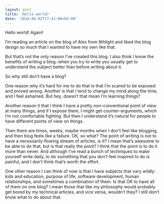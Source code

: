 ```yaml
---
layout: post
title: 'Hello world!'
date: '2014-04-02T17:41:00+03:00'
---
```


Hello world! Again!

I’m reading an article on the blog of Alex from 8thlight and liked the
blog design so much that I wanted to have my own like that.

But that’s not the only reason I’ve created this blog. I also think I
know the benefits of writing a blog: when you try to write you usually
get to understand the subject better than before writing about it.

So why still don’t have a blog?

One reason why it’s hard for me to do that is that I’m scared to be
exposed and proved wrong. Another is that I tend to change my mind along
the time, and I feel ashamed. But hey, doesn’t that mean I’m learning
things?

Another reason it that I think I have a pretty non-conventional point of
view at many things, and if I expose them, I might get
counter-arguments, which I’m not comfortable fighting. But then I
understand it’s natural for people to have different points of view on
things.

Then there are times, weeks, maybe months when I don’t feel like
blogging, and then blog feels like a failure. OK, so what? The point of
writing is not to have a necessarily flowing stream of articles, is it?
I mean that’s awesome to be able to do that, but is that really the
point? I think that the point is to do it more than never. And although
I’ve read a bunch of techniques to make yourself write daily, to do
something that you don’t feel inspired to do is painful, and I don’t
think that’s worth the effort.

One other reason I can think of now is that I have subjects that vary
wildly: kids and education, purpose of life, software development, human
relationships, and sometimes a combination of them. Is that OK to have
all of them on one blog? I mean those that like my philosophy would
probably get bored by my technical articles, and vice versa, wouldn’t
they? I still don’t know what to do about that.
